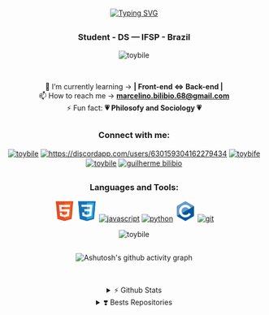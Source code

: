 <div align="center">

<br>

[![Typing SVG](https://readme-typing-svg.herokuapp.com?font=Bree+Serif&size=40&pause=2000&color=C54CF7&center=true&vCenter=true&width=500&height=50&lines=Hi+there+%F0%9F%91%8B)](https://git.io/typing-svg)

##

<h3>Student - DS — IFSP - Brazil</h3>

  <!-- Visits Counter -->
  <p><img src="https://visit-counter.vercel.app/counter.png?page=https%3A%2F%2Fgithub.com%2Ftoybile&s=35&c=ff0088&bg=00000000&no=5&ff=digi&tb=&ta=" alt="toybile"></p>
  <!-------------------->
  
  <br>
  
  🌱 I’m currently learning -> **| Front-end <=> Back-end |** <br>
  📫 How to reach me -> **marcelino.bilibio.68@gmail.com** <br>
  ⚡ Fun fact: **💗 Philosofy and Sociology 💗** <br>
  
  ##
  
  <!-- Social Medias -->
  <h3>Connect with me:</h3>
  <p>
    <a href="https://www.youtube.com/@toybile" target="_blank">
      <img align="center" src="https://www.svgrepo.com/show/354592/youtube-icon.svg" alt="toybile" height="30" width="40"/></a>
    <a href="https://discord.com/users/630159304162279434" target="_blank">
      <img align="center" src="https://www.svgrepo.com/show/353655/discord-icon.svg" alt="https://discordapp.com/users/630159304162279434" height="30" width="40"/></a>
    <a href="https://instagram.com/toybife" target="_blank">
      <img align="center" src="https://raw.githubusercontent.com/rahuldkjain/github-profile-readme-generator/master/src/images/icons/Social/instagram.svg" alt="toybife" height="30" width="40"/></a>
    <a href="https://twitter.com/toybile" target="_blank">
      <img align="center" src="https://raw.githubusercontent.com/rahuldkjain/github-profile-readme-generator/master/src/images/icons/Social/twitter.svg" alt="toybile" height="30" width="40"/></a>
    <a href="https://www.facebook.com/profile.php?id=100072040628341&mibextid=ZbWKwL" target="_blank">
      <img align="center" src="https://raw.githubusercontent.com/rahuldkjain/github-profile-readme-generator/master/src/images/icons/Social/facebook.svg" alt="guilherme bilibio" height="30" width="40"/></a>
  
  </p>
  <!------------------->

  ##
  
  <!-- Languages and Tools I know (icons) -->
  <h3>Languages and Tools:</h3>
  <p>
    <a href="https://www.w3.org/html/" target="_blank" rel="noreferrer">
      <img src="https://raw.githubusercontent.com/devicons/devicon/master/icons/html5/html5-original.svg" alt="html5" width="40" height="40"/></a>
    <a href="https://www.w3schools.com/css/" target="_blank" rel="noreferrer">
      <img src="https://raw.githubusercontent.com/devicons/devicon/master/icons/css3/css3-original.svg" alt="css3" width="40" height="40"/></a>
    <a href="https://developer.mozilla.org/en-US/docs/Web/JavaScript" target="_blank" rel="noreferrer">
      <img src="https://www.svgrepo.com/show/349419/javascript.svg" alt="javascript" width="40" height="40"/></a>
    <a href="https://www.python.org" target="_blank" rel="noreferrer">
      <img src="https://www.svgrepo.com/show/354238/python.svg" alt="python" width="40" height="40"/></a>
    <a href="https://www.cprogramming.com/" target="_blank" rel="noreferrer">
      <img src="https://raw.githubusercontent.com/devicons/devicon/master/icons/c/c-original.svg" alt="c" width="40" height="40"/></a>
    <a href="https://git-scm.com/" target="_blank" rel="noreferrer">
      <img src="https://www.vectorlogo.zone/logos/git-scm/git-scm-icon.svg" alt="git" width="40" height="40"/></a>
  </p>
  <!---------------------------------------->
  
  <!-- Most Used Languages -->
  <img src="https://github-readme-stats.vercel.app/api/top-langs?username=toybile&show_icons=true&locale=en&layout=compact" alt="toybile">
  <!------------------------->

  <!-- ############################################################################################################################################################################################################################################ -->
  
  ##
  
  <!-- Contribution Graph -->
  ![Ashutosh's github activity graph](https://contribution.catsjuice.com/_/toybile?chart=3dbar&gap=0.3&scale=2&animation=wave&animation_duration=1&animation_delay=0.05&animation_amplitude=20&animation_frequency=0.5&animation_wave_center=0_4&format=svg&weeks=30&theme=sunset)
  <!------------------------>

  <!-- Snake -->
  
  <!----------->

  ##

  <!-- ############################################################################################################################################################################################################################################ -->
  
  <br>
  
  <!-- Stats -->
  <details>
    <summary>⚡ Github Stats</summary>
    <br>
    <img src="https://github-readme-stats.vercel.app/api?username=toybile&theme=react&border_radius=25&show_icons=true&hide_border=false&count_private=true&rank_icon=github&card_width=1" alt="toybile">
    <!-- |Blueberry| |React| |Graywhite| |Bear| |Buefy| |Monokai| |Dracula| -->
    <br>
    <img src="https://github-readme-streak-stats.herokuapp.com?user=toybile&theme=monokai-metallian&border_radius=35&card_height=1">
    <!-- |dark-minimalist| |iceberg| |whatsapp-dark| |blue-navy| |github-dark-theme| |apprentice| |violet-punch| |violet-dark| |windows-dark| |git-dark| |android-dark| |yellow-dark| |hacker| |github-dark-blue| |github-dark| |javascript-dark| |holi-theme|
         |monokai-metallian| |dark-smoky| |soft-green| |black-ice| |blueberry-duo| |react| |graywhite| |bear| |buefy-dark| |monokai| |dracula| -->
    <br><br>
    <br>
  </details>
  <!----------->
  
  <!-- Repositories -->
  <details>
    <summary>❣️ Bests Repositories</summary>
    <br>
    <p>
    <a href="https://github.com/toybile/Oshi-No-Ko">
      <img src="https://github-readme-stats.vercel.app/api/pin/?username=toybile&repo=Oshi-No-Ko&theme=graywhite&border_radius=10"></a>
    <br>
    <a href="https://github.com/toybile/Study">
      <img src="https://github-readme-stats.vercel.app/api/pin/?username=toybile&repo=Study&theme=graywhite&border_radius=10"></a>
    </p>
  </details>
  <!------------------>

</div>
